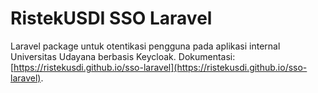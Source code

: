 # RistekUSDI SSO Laravel

Laravel package untuk otentikasi pengguna pada aplikasi internal Universitas Udayana berbasis Keycloak. Dokumentasi: [https://ristekusdi.github.io/sso-laravel](https://ristekusdi.github.io/sso-laravel).